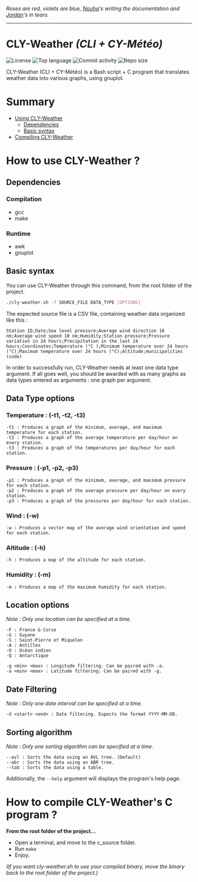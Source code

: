 *Roses are red, violets are blue, [Nouha](https://github.com/ouhaa)'s  writing the documentation and [Jordan](https://github.com/JordanViknar)'s in tears.*

---

# CLY-Weather *(CLI + CY-Météo)*

![License](https://img.shields.io/github/license/CLY-Weather/CLY-Weather?color=orange)
![Top language](https://img.shields.io/github/languages/top/CLY-Weather/CLY-Weather?color=grey)
![Commit activity](https://img.shields.io/github/commit-activity/m/CLY-Weather/CLY-Weather?color=red)
![Repo size](https://img.shields.io/github/repo-size/CLY-Weather/CLY-Weather)

CLY-Weather (CLI + CY-Météo) is a Bash script + C program that translates weather data into various graphs, using gnuplot.

# Summary

- [Using CLY-Weather](#How-to-use-CLY-Weather-)
	- [Dependencies](#Dependencies)
	- [Basic syntax](#Basic-syntax-)
- [Compiling CLY-Weather](#How-to-compile-CLY-Weather-s-C-program-)

# How to use CLY-Weather ?

## Dependencies

### Compilation
- gcc
- make
### Runtime
- awk
- gnuplot

## Basic syntax
You can use CLY-Weather through this command, from the root folder of the project. 
```bash
./cly-weather.sh -f SOURCE_FILE DATA_TYPE [OPTIONS]
```

The expected source file is a CSV file, containing weather data organized like this :
```
Station ID;Date;Sea level pressure;Average wind direction 10 nm;Average wind speed 10 nm;Humidity;Station pressure;Pressure variation in 24 hours;Precipitation in the last 24 hours;Coordinates;Temperature (°C );Minimum temperature over 24 hours (°C);Maximum temperature over 24 hours (°C);Altitude;municipalities (code)
```
In order to successfully run, CLY-Weather needs at least one data type argument. If all goes well, you should be awarded with as many graphs as data types entered as arguments : one graph per argument.

## Data Type options 
### Temperature : (-t1, -t2, -t3)
	-t1 : Produces a graph of the minimum, average, and maximum temperature for each station.
	-t2 : Produces a graph of the average temperature per day/hour on every station.
	-t3 : Produces a graph of the temperatures per day/hour for each station.

### Pressure : (-p1, -p2, -p3)
	-p1 : Produces a graph of the minimum, average, and maximum pressure for each station.
	-p2 : Produces a graph of the average pressure per day/hour on every station.
	-p3 : Produces a graph of the pressures per day/hour for each station.

### Wind : (-w)
	-w : Produces a vector map of the average wind orientation and speed for each station.

### Altitude : (-h)
	-h : Produces a map of the altitude for each station.

### Humidity : (-m)
	-m : Produces a map of the maximum humidity for each station.

## Location options
*Note : Only one location can be specified at a time.*

	-F : France & Corse
	-G : Guyane
	-S : Saint-Pierre et Miquelon
	-A : Antilles
	-O : Océan indien
	-Q : Antarctique

	-g <min> <max> : Longitude filtering. Can be paired with -a.
	-a <min> <max> : Latitude filtering. Can be paired with -g.

## Date Filtering
*Note : Only one date interval can be specified at a time.*

	-d <start> <end> : Date filtering. Expects the format YYYY-MM-DD.

## Sorting algorithm
*Note : Only one sorting algorithm can be specified at a time.*

	--avl : Sorts the data using an AVL tree. (Default)
	--abr : Sorts the data using an ABR tree.
	--tab : Sorts the data using a table.

Additionally, the ```--help``` argument will displays the program's help page.

# How to **compile** CLY-Weather's C program ?

**From the root folder of the project...**

- Open a terminal, and move to the c_source folder.
- Run ```make```
- Enjoy.

*(If you want cly-weather.sh to use your compiled binary, move the binary back to the root folder of the project.)*
